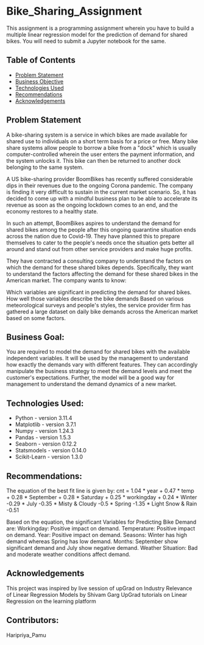 # Bike_Sharing_Assignment
This assignment is a programming assignment wherein you have to build a multiple linear regression model for the prediction of demand for shared bikes. You will need to submit a Jupyter notebook for the same.

## Table of Contents
* [Problem Statement](#problem-statement)
* [Business Objective](#business-objective)
* [Technologies Used](#technologies-used)
* [Recommendations](#recommendations)
* [Acknowledgements](#acknowledgements)

## Problem Statement
A bike-sharing system is a service in which bikes are made available for shared use to individuals on a short term basis for a price or free. Many bike share systems allow people to borrow a bike from a "dock" which is usually computer-controlled wherein the user enters the payment information, and the system unlocks it. This bike can then be returned to another dock belonging to the same system.

A US bike-sharing provider BoomBikes has recently suffered considerable dips in their revenues due to the ongoing Corona pandemic. The company is finding it very difficult to sustain in the current market scenario. So, it has decided to come up with a mindful business plan to be able to accelerate its revenue as soon as the ongoing lockdown comes to an end, and the economy restores to a healthy state.

In such an attempt, BoomBikes aspires to understand the demand for shared bikes among the people after this ongoing quarantine situation ends across the nation due to Covid-19. They have planned this to prepare themselves to cater to the people's needs once the situation gets better all around and stand out from other service providers and make huge profits.

They have contracted a consulting company to understand the factors on which the demand for these shared bikes depends. Specifically, they want to understand the factors affecting the demand for these shared bikes in the American market. The company wants to know:

Which variables are significant in predicting the demand for shared bikes.
How well those variables describe the bike demands
Based on various meteorological surveys and people's styles, the service provider firm has gathered a large dataset on daily bike demands across the American market based on some factors.

## Business Goal:

You are required to model the demand for shared bikes with the available independent variables. It will be used by the management to understand how exactly the demands vary with different features. They can accordingly manipulate the business strategy to meet the demand levels and meet the customer's expectations. Further, the model will be a good way for management to understand the demand dynamics of a new market.

## Technologies Used:
* Python - version 3.11.4
* Matplotlib - version 3.7.1
* Numpy - version 1.24.3
* Pandas - version 1.5.3
* Seaborn - version 0.12.2
* Statsmodels - version 0.14.0
* Scikit-Learn - version 1.3.0

## Recommendations:

The equation of the best fit line is given by:
cnt = 1.04 * year + 0.47 * temp + 0.28 * September + 0.28 * Saturday + 0.25 * workingday + 0.24 * Winter -0.29 * July -0.35 * Misty & Cloudy -0.5 * Spring -1.35 * Light Snow & Rain -0.51

Based on the equation, the significant Variables for Predicting Bike Demand are:
Workingday: Positive impact on demand.
Temperature: Positive impact on demand.
Year: Positive impact on demand.
Seasons: Winter has high demand whereas Spring has low demand.
Months: September show significant demand and July show negative demand.
Weather Situation: Bad and moderate weather conditions affect demand.

## Acknowledgements
This project was inspired by live session of upGrad on Industry Relevance of Linear Regression Models by Shivam Garg
UpGrad tutorials on Linear Regression on the learning platform

## Contributors:
Haripriya_Pamu





